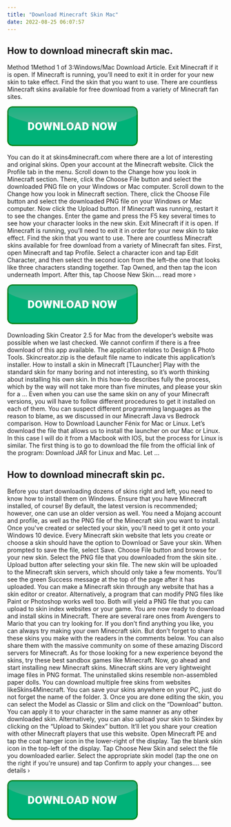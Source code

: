 ```yaml
---
title: "Download Minecraft Skin Mac"
date: 2022-08-25 06:07:57
---
```


## How to download minecraft skin mac.

Method 1Method 1 of 3:Windows/Mac Download Article. Exit Minecraft if it is open. If Minecraft is running, you’ll need to exit it in order for your new skin to take effect. Find the skin that you want to use. There are countless Minecraft skins available for free download from a variety of Minecraft fan sites.

[![button](https://github.com/minecraftbay/minecraftbay.github.io/blob/main/dlbutton.png?raw=true)](https://minecraftsync.com/download-minecraft-skin)


You can do it at skins4minecraft.com where there are a lot of interesting and original skins. Open your account at the Minecraft website. Click the Profile tab in the menu. Scroll down to the Change how you look in Minecraft section. There, click the Choose File button and select the downloaded PNG file on your Windows or Mac computer.
Scroll down to the Change how you look in Minecraft section. There, click the Choose File button and select the downloaded PNG file on your Windows or Mac computer. Now click the Upload button. If Minecraft was running, restart it to see the changes. Enter the game and press the F5 key several times to see how your character looks in the new skin.
Exit Minecraft if it is open. If Minecraft is running, you’ll need to exit it in order for your new skin to take effect. Find the skin that you want to use. There are countless Minecraft skins available for free download from a variety of Minecraft fan sites.
First, open Minecraft and tap Profile. Select a character icon and tap Edit Character, and then select the second icon from the left–the one that looks like three characters standing together. Tap Owned, and then tap the icon underneath Import. After this, tap Choose New Skin.... read more ›

[![button](https://github.com/minecraftbay/minecraftbay.github.io/blob/main/dlbutton.png?raw=true)](https://minecraftsync.com/download-minecraft-skin)


Downloading Skin Creator 2.5 for Mac from the developer’s website was possible when we last checked. We cannot confirm if there is a free download of this app available. The application relates to Design & Photo Tools. Skincreator.zip is the default file name to indicate this application’s installer.
How to install a skin in Minecraft [TLauncher] Play with the standard skin for many boring and not interesting, so it’s worth thinking about installing his own skin. In this how-to describes fully the process, which by the way will not take more than five minutes, and please your skin for a …
Even when you can use the same skin on any of your Minecraft versions, you will have to follow different procedures to get it installed on each of them. You can suspect different programming languages as the reason to blame, as we discussed in our Minecraft Java vs Bedrock comparison.
How to Download Launcher Fénix for Mac or Linux. Let’s download the file that allows us to install the launcher on our Mac or Linux. In this case I will do it from a Macbook with IOS, but the process for Linux is similar. The first thing is to go to download the file from the official link of the program: Download JAR for Linux and Mac. Let …

## How to download minecraft skin pc.

Before you start downloading dozens of skins right and left, you need to know how to install them on Windows. Ensure that you have Minecraft installed, of course! By default, the latest version is recommended; however, one can use an older version as well. You need a Mojang account and profile, as well as the PNG file of the Minecraft skin you want to install.
Once you've created or selected your skin, you'll need to get it onto your Windows 10 device. Every Minecraft skin website that lets you create or choose a skin should have the option to Download or Save your skin. When prompted to save the file, select Save.
Choose File button and browse for your new skin. Select the PNG file that you downloaded from the skin site. . Upload button after selecting your skin file. The new skin will be uploaded to the Minecraft skin servers, which should only take a few moments. You’ll see the green Success message at the top of the page after it has uploaded.
You can make a Minecraft skin through any website that has a skin editor or creator. Alternatively, a program that can modify PNG files like Paint or Photoshop works well too. Both will yield a PNG file that you can upload to skin index websites or your game.
You are now ready to download and install skins in Minecraft. There are several rare ones from Avengers to Mario that you can try looking for. If you don’t find anything you like, you can always try making your own Minecraft skin. But don’t forget to share these skins you make with the readers in the comments below. You can also share them with the massive community on some of these amazing Discord servers for Minecraft. As for those looking for a new experience beyond the skins, try these best sandbox games like Minecraft. Now, go ahead and start installing new Minecraft skins.
Minecraft skins are very lightweight image files in PNG format. The uninstalled skins resemble non-assembled paper dolls. You can download multiple free skins from websites likeSkins4Minecraft. You can save your skins anywhere on your PC, just do not forget the name of the folder.
3. Once you are done editing the skin, you can select the Model as Classic or Slim and click on the “Download” button. You can apply it to your character in the same manner as any other downloaded skin. Alternatively, you can also upload your skin to Skindex by clicking on the “Upload to Skindex” button. It’ll let you share your creation with other Minecraft players that use this website.
Open Minecraft PE and tap the coat hanger icon in the lower-right of the display. Tap the blank skin icon in the top-left of the display. Tap Choose New Skin and select the file you downloaded earlier. Select the appropriate skin model (tap the one on the right if you're unsure) and tap Confirm to apply your changes.... see details ›


[![button](https://github.com/minecraftbay/minecraftbay.github.io/blob/main/dlbutton.png?raw=true)](https://minecraftsync.com/download-minecraft-skin)